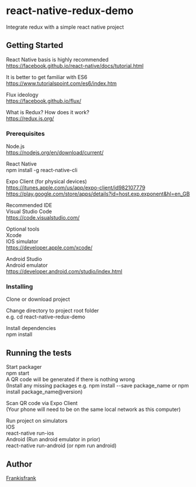 # react-native-redux-demo

Integrate redux with a simple react native project

## Getting Started

React Native basis is highly recommended <br/>
https://facebook.github.io/react-native/docs/tutorial.html

It is better to get familiar with ES6 <br/>
https://www.tutorialspoint.com/es6/index.htm

Flux ideology <br/>
https://facebook.github.io/flux/

What is Redux? How does it work? <br/>
https://redux.js.org/

### Prerequisites

Node.js <br/>
https://nodejs.org/en/download/current/

React Native <br/>
npm install -g react-native-cli

Expo Client (for physical devices) <br/>
https://itunes.apple.com/us/app/expo-client/id982107779 <br/>
https://play.google.com/store/apps/details?id=host.exp.exponent&hl=en_GB

Recommended IDE <br/>
Visual Studio Code <br/>
https://code.visualstudio.com/

Optional tools <br/>
Xcode <br/>
IOS simulator <br/>
https://developer.apple.com/xcode/

Android Studio <br/>
Android emulator <br/>
https://developer.android.com/studio/index.html

### Installing

Clone or download project <br/>

Change directory to project root folder <br/>
e.g. cd react-native-redux-demo

Install dependencies <br/>
npm install

## Running the tests

Start packager <br/>
npm start <br/>
A QR code will be generated if there is nothing wrong <br/>
(Install any missing packages e.g. npm install --save package_name or npm install package_name@version) <br/>

Scan QR code via Expo Client <br/>
(Your phone will need to be on the same local network as this computer) <br/>

Run project on simulators <br/>
IOS <br/>
react-native run-ios <br/>
Android (Run android emulator in prior) <br/>
react-native run-android (or npm run android)<br/>

## Author

[Frankisfrank](https://github.com/Frankisfrank)